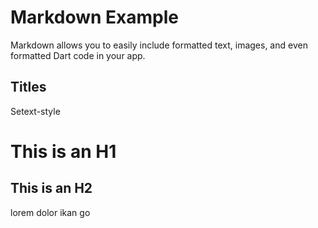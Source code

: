 # Markdown Example
Markdown allows you to easily include formatted text, images, and even formatted Dart code in your app.

## Titles

Setext-style

This is an H1
=============

This is an H2
-------------


lorem dolor ikan go